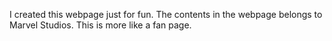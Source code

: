 I created this webpage just for fun.
The contents in the webpage belongs to Marvel Studios.
This is more like a fan page.
